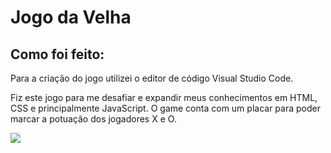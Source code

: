 # Jogo da Velha

## Como foi feito: 
<p>Para a criação do jogo utilizei o editor de código Visual Studio Code.</p>
<p>Fiz este jogo para me desafiar e expandir meus conhecimentos em HTML, CSS e principalmente JavaScript. O game conta com um placar para poder marcar a potuação dos jogadores X e O.</p>

<img align="center" src="https://cdn.discordapp.com/attachments/663560898253946918/956373738520195082/unknown.png">
